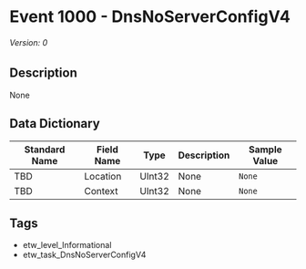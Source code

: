 # Event 1000 - DnsNoServerConfigV4
###### Version: 0

## Description
None

## Data Dictionary
|Standard Name|Field Name|Type|Description|Sample Value|
|---|---|---|---|---|
|TBD|Location|UInt32|None|`None`|
|TBD|Context|UInt32|None|`None`|

## Tags
* etw_level_Informational
* etw_task_DnsNoServerConfigV4